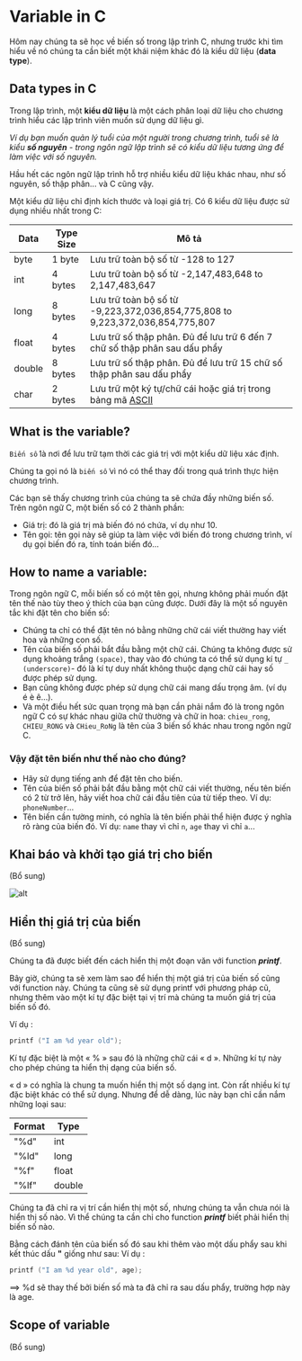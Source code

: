 # Variable in C

Hôm nay chúng ta sẽ học về biến số trong lập trình C, nhưng trước khi tìm hiểu về nó chúng ta cần biết một khái niệm khác đó là kiểu dữ liệu (**data type**).

## Data types in C

Trong lập trình, một **kiểu dữ liệu** là một cách phân loại dữ liệu cho chương trình hiểu các lập trình viên muốn sử dụng dữ liệu gì.

_Ví dụ bạn muốn quản lý tuổi của một người trong chương trình, tuổi sẽ là kiểu **số nguyên** - trong ngôn ngữ lập trình sẽ có kiểu dữ liệu tương ứng để làm việc với số nguyên._

Hầu hết các ngôn ngữ lập trình hỗ trợ nhiều kiểu dữ liệu khác nhau, như số nguyên, số thập phân... và C cũng vậy.

Một kiểu dữ liệu chỉ định kích thước và loại giá trị. Có 6 kiểu dữ liệu được sử dụng nhiều nhất trong C:

| Data | Type	Size |	Mô tả |
| ---- | --------- | ------ | 
| byte	  | 1 byte  | Lưu trữ toàn bộ số từ -128 to 127 |
| int	    | 4 bytes | Lưu trữ toàn bộ số từ -2,147,483,648 to 2,147,483,647 |
| long	  | 8 bytes | Lưu trữ toàn bộ số từ -9,223,372,036,854,775,808 to 9,223,372,036,854,775,807 |
| float	  | 4 bytes | Lưu trữ số thập phân. Đủ để lưu trữ 6 đến 7 chữ số thập phân sau dấu phẩy |
| double  | 8 bytes | Lưu trữ số thập phân. Đủ để lưu trữ 15 chữ số thập phân sau dấu phẩy |
| char	  | 2 bytes | Lưu trữ một ký tự/chữ cái hoặc giá trị trong bảng mã [ASCII](https://en.wikipedia.org/wiki/ASCII) |

## What is the variable?

`Biến số` là nơi để lưu trữ tạm thời các giá trị với một kiểu dữ liệu xác định.

Chúng ta gọi nó là `biến số` vì nó có thể thay đối trong quá trình thực hiện chương trình. 

Các bạn sẽ thấy chương trình của chúng ta sẽ chứa đầy những biến số.  Trên ngôn ngữ C, một biến số có 2 thành phần:

- Giá trị: đó là giá trị mà biến đó nó chứa, ví dụ như 10.
- Tên gọi: tên gọi này sẽ giúp ta làm việc với biến đó trong chương trình, ví dụ gọi biến đó ra, tính toán biến đó...

## How to name a variable:

Trong ngôn ngữ C, mỗi biến số có một tên gọi, nhưng không phải muốn đặt tên thế nào tùy theo ý thích của bạn cũng được. Dưới đây là một số nguyên tắc khi đặt tên cho biến số:

- Chúng ta chỉ có thể đặt tên nó bằng những chữ cái viết thường hay viết hoa và những con số.
- Tên của biến số phải bắt đầu bằng một chữ cái. Chúng ta không được sử dụng khoảng trắng `(space)`, thay vào đó chúng ta có thể sử dụng kí tự `_` `(underscore)`- đó là kí tự duy nhất không thuộc dạng chữ cái hay số được phép sử dụng.
- Bạn cũng không được phép sử dụng chữ cái mang dấu trọng âm. (ví dụ é è ê...).
- Và một điều hết sức quan trọng mà bạn cần phải nắm đó là trong ngôn ngữ C có sự khác nhau giữa chữ thường và chữ in hoa: `chieu_rong`, `CHIEU_RONG` và `CHieu_RoNg` là tên của 3 biến số khác nhau trong ngôn ngữ C.

### Vậy đặt tên biến như thế nào cho đúng?

- Hãy sử dụng tiếng anh để đặt tên cho biến.
- Tên của biến số phải bắt đầu bằng một chữ cái viết thường, nếu tên biến có 2 từ trở lên, hãy viết hoa chữ cái đầu tiên của từ tiếp theo. Ví dụ: `phoneNumber`...
- Tên biến cần tường minh, có nghĩa là tên biến phải thể hiện được ý nghĩa rõ ràng của biến đó. Ví dụ: `name` thay vì chỉ `n`, `age` thay vì chỉ `a`...

## Khai báo và khởi tạo giá trị cho biến

(Bổ sung)

![alt](https://github.com/AnestLearning/Course-C-Fundamentals/blob/master/Images/variable-in-java.jpg)

## Hiển thị giá trị của biến

(Bổ sung)

Chúng ta đã được biết đến cách hiển thị một đoạn văn với function ***printf***.

Bây giờ, chúng ta sẽ xem làm sao để hiển thị một giá trị của biến số cũng với function này. Chúng ta cũng sẽ sử dụng printf với phương pháp cũ, nhưng thêm vào một kí tự đặc biệt tại vị trí mà chúng ta muốn giá trị của biến số đó. 

Ví dụ :
```c
printf ("I am %d year old"); 
```

Kí tự đặc biệt là một « % » sau đó là những chữ cái « d ». Những kí tự này cho phép chúng ta hiển thị dạng của biến số. 

« d » có nghĩa là chung ta muốn hiển thị một số dạng int. Còn rất nhiều kí tự đặc biệt khác có thể sử dụng. Nhưng để dễ dàng, lúc này bạn chỉ cần nắm những loại sau: 

|  Format | Type  |
| ------------ | ------------ |
|  "%d" | int  |
| "%ld" | long  |
| "%f"  | float  |
| "%lf"  | double  |

Chúng ta đã chỉ ra vị trí cần hiển thị một số, nhưng chúng ta vẫn chưa nói là hiển thị số nào. Vì thể chúng ta cần chỉ cho function ***printf*** biết phải hiển thị biến số nào. 

Bằng cách đánh tên của biến số đó sau khi thêm vào một dấu phẩy sau khi kết thúc dấu 
**"** giống như sau: 
Ví dụ :

```c
printf ("I am %d year old", age); 
```

==> %d sẽ thay thế bởi biến số mà ta đã chỉ ra sau dấu phẩy, trường hợp này là age. 

## Scope of variable
(Bổ sung)

